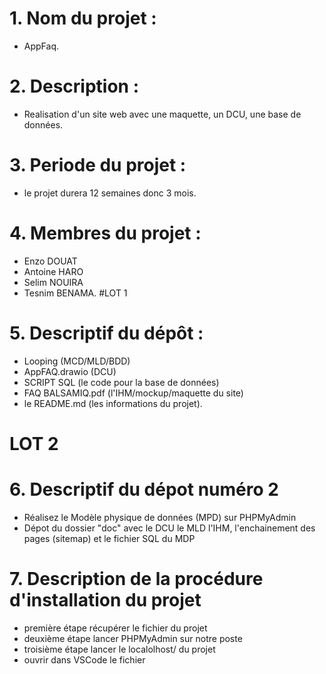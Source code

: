 # 1. Nom du projet : 
* AppFaq.
# 2. Description :
* Realisation d'un site web avec une maquette, un DCU, une base de données.
# 3. Periode du projet : 
* le projet durera 12 semaines donc 3 mois.
# 4. Membres du projet : 
* Enzo DOUAT
* Antoine HARO
* Selim NOUIRA
* Tesnim BENAMA.
#LOT 1
# 5. Descriptif du dépôt : 
* Looping (MCD/MLD/BDD)
* AppFAQ.drawio (DCU)
* SCRIPT SQL (le code pour la base de données)
* FAQ BALSAMIQ.pdf (l'IHM/mockup/maquette du site)
* le README.md (les informations du projet).
# LOT 2
# 6. Descriptif du dépot numéro 2
* Réalisez le Modèle physique de données (MPD) sur PHPMyAdmin
* Dépot du dossier "doc" avec le DCU le MLD l'IHM,  l'enchainement des pages (sitemap) et le fichier SQL du MDP
# 7. Description de la procédure d'installation du projet 
* première étape récupérer le fichier du projet
* deuxième étape lancer PHPMyAdmin sur notre poste
* troisième étape lancer le localolhost/ du projet
* ouvrir dans VSCode le fichier 
